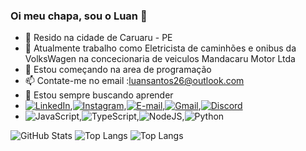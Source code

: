 ### Oi meu chapa, sou o Luan 👋

- 🏡 Resido na cidade de Caruaru - PE
- 🔭 Atualmente trabalho como Eletricista de caminhões e onibus da VolksWagen na concecionaria de veiculos Mandacaru Motor Ltda
- 🌱 Estou começando na area de programação
- 📫 Contate-me no email :luansantos26@outlook.com
- 🌠 Estou sempre buscando aprender
- [![LinkedIn](https://img.shields.io/badge/LinkedIn-0077B5?style=for-the-badge&logo=linkedin&logoColor=white)](https://www.linkedin.com/in/luan-feitosa-santos-015a8a217/),[![Instagram](https://img.shields.io/badge/-Instagram-%23E4405F?style=for-the-badge&logo=instagram&logoColor=white)](https://www.instagram.com/luanzin_26/),[![E-mail](https://img.shields.io/badge/-Email-000?style=for-the-badge&logo=microsoft-outlook&logoColor=007BFF)](mailto:luansantos26@outlook.com),[![Gmail](https://img.shields.io/badge/Gmail-333333?style=for-the-badge&logo=gmail&logoColor=red)](mailto:luanfsantos26@gmail.com),[![Discord](https://img.shields.io/badge/Discord-7289DA?style=for-the-badge&logo=discord&logoColor=white)](https://discord.com/channels/@zeppelin_26/)
- ![JavaScript](https://img.shields.io/badge/JavaScript-F7DF1E?style=for-the-badge&logo=javascript&logoColor=black),![TypeScript](https://img.shields.io/badge/TypeScript-007ACC?style=for-the-badge&logo=typescript&logoColor=white),![NodeJS](https://img.shields.io/badge/node.js-6DA55F?style=for-the-badge&logo=node.js&logoColor=white),![Python](https://img.shields.io/badge/python-3670A0?style=for-the-badge&logo=python&logoColor=ffdd54)




![GitHub Stats](https://github-readme-stats.vercel.app/api?username=LuanSantos26&theme=transparent&bg_color=000&border_color=30A3DC&show_icons=true&icon_color=30A3DC&title_color=E94D5F&text_color=FFF)
![Top Langs](https://github-readme-stats-git-masterrstaa-rickstaa.vercel.app/api/top-langs/?username=LuanSantos26&layout=compact&bg_color=000&border_color=30A3DC&title_color=E94D5F&text_color=FFF)
![Top Langs](https://github-readme-stats-git-masterrstaa-rickstaa.vercel.app/api/top-langs/?username=LuanSantos26&bg_color=000&border_color=30A3DC&title_color=E94D5F&text_color=FFF)





